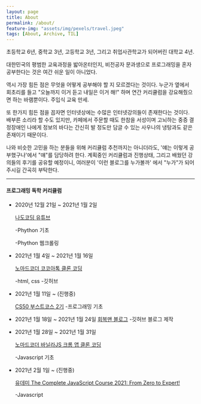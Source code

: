 ```yaml
---
layout: page
title: About
permalink: /about/
feature-img: "assets/img/pexels/travel.jpeg"
tags: [About, Archive, TIL]
---
```


초등학교 6년, 중학교 3년, 고등학교 3년, 그리고 취업사관학교가 되어버린 대학교 4년.

대한민국의 평범한 교육과정을 밟아온터인지, 비전공자 문과생으로 프로그래밍을 혼자 공부한다는 것은 여간 쉬운 일이 아니었다.

역시 가장 힘든 점은 무엇을 어떻게 공부해야 할 지 모르겠다는 것이다. 누군가 옆에서 회초리를 들고 "오늘까지 이거 듣고 내일은 이거 해!" 하며 연간 커리큘럼을 강요해줬으면 하는 바램뿐이다. 주입식 교육 만세.

또 한가지 힘든 점을 꼽자면 인터넷상에는 수많은 인터넷강의들이 존재한다는 것이다. 배부른 소리라 할 수도 있지만, 카페에서 주문할 때도 한참을 서성이며 고뇌하는 중증 결정장애인 나에게 정보의 바다는 간신히 발 정도만 담글 수 있는 사우나의 냉탕과도 같은 존재이기 때문이다.

나와 비슷한 고민을 하는 분들을 위해 커리큘럼 추천까지는 아니더라도, '얘는 이렇게 공부했구나'에서 "얘"를 담당하려 한다. 계획중인 커리큘럼과 진행상태, 그리고 배웠던 강의들의 후기를 공유할 예정이니, 여러분이 '이런 블로그를 누가볼까' 에서 "누가"가 되어주시길 간곡히 부탁한다.

---

#### 프로그래밍 독학 커리큘럼

- 2020년 12월 21일 ~ 2021년 1월 2일

  [나도코딩 유튜브](https://www.youtube.com/watch?v=kWiCuklohdY&list=PLMsa_0kAjjrd8hYYCwbAuDsXZmHpqHvlV)

  -Phython 기초

  -Phython 웹크롤링

- 2021년 1월 4일 ~ 2021년 1월 16일

  [노마드코더 코코아톡 클론 코딩](https://nomadcoders.co/kokoa-clone/lobby)

  -html, css -깃허브

- 2021년 1월 11일 ~ (진행중)

  [CS50 부스트코스 2기](https://www.boostcourse.org/study-cs50-2nd) -프로그래밍 기초

- 2021년 1월 18일 ~ 2021년 1월 24일
  [회복맨 블로그](http://recoveryman.tistory.com/321) -깃허브 블로그 제작

- 2021년 1월 28일 ~ 2021년 1월 31일

  [노마드코더 바닐라JS 크롬 앱 클론 코딩](https://nomadcoders.co/javascript-for-beginners)

  -Javascript 기초

- 2021년 2월 1일 ~ (진행중)

  [유데미 The Complete JavaScript Course 2021: From Zero to Expert!](https://www.udemy.com/course/the-complete-javascript-course/)

  -Javascript
